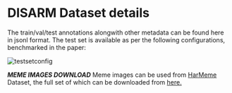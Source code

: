 # DISARM Dataset details

The train/val/test annotations alongwith other metadata can be found here in jsonl format.
The test set is available as per the following configurations, benchmarked in the paper:

![testsetconfig](https://user-images.githubusercontent.com/9869470/217625907-9217825a-83a5-49c3-89d9-7e71634c0b73.png)

***MEME IMAGES DOWNLOAD*** Meme images can be used from <a href="https://aclanthology.org/2021.findings-emnlp.379/">HarMeme</a> Dataset, the full set of which can be downloaded from <a href="https://github.com/LCS2-IIITD/MOMENTA"> here.</a>
